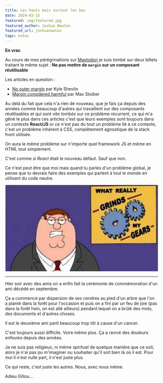 ```yaml
---
title: Les hauts mais surtout les bas
date: 2024-03-15
featured: img/featured.jpg
featured_author: Joshua Newton
featured_url: joshuanewton
tags: notes
---
```


**En vrac**

<!-- excerpt -->

Au cours de mes pérégrinations sur [Mastodon](https://mamot.fr/@GoOz) je suis tombé sur deux billets traitant le même sujet : **Ne pas mettre de `margin` sur un composant réutilisable**

Les articles en question :

- [No outer margin](https://kyleshevlin.com/no-outer-margin/) par Kyle Shevlin
- [Margin considered harmful](https://mxstbr.com/thoughts/margin/) par Max Stoiber

Au delà du fait que cela n'a rien de nouveau, que je fais ça depuis des années comme beaucoup d'autres qui travaillent sur des composants réutilisables et qui sont vite tombés sur ce problème récurrent, ce qui m'a gêné le plus dans ces articles c'est que leurs exemples sont toujours dans un contexte **React/JS** or ce n'est pas du tout un problème lié à ce contexte, c'est un problème inhérent à CSS, complètement agnostique de la stack front utilisée.

On aura le même problème sur n'importe quel framework JS et même en HTML tout simplement.

C'est comme si _React_ était le nouveau défaut. Sauf que non.

Ce n'est peut être que moi mais quand tu parles d'un problème global, je pense que tu devrais faire des exemples qui parlent à tout le monde en utilisant du code neutre.

![Meme de Peter Griffin de la série Family Guy présentant what really grinds my gears](img/gears.png)

---

Hier soir avec des amis on a enfin fait la cérémonie de commémoration d'un ami décédé en septembre.

Ça a commencé par dispersion de ses cendres au pied d'un arbre que l'on a planté dans la forêt pour l'occasion et puis on a fini par un feu de joie (pas dans la forêt hein, on est allé ailleurs) pendant lequel on a brûlé des mots, des documents et d'autres choses.

Il est le deuxième ami parti beaucoup trop tôt à cause d'un cancer.

C'est toujours aussi difficile. Voire même plus. Ça a ravivé des douleurs enfouies depuis des années.

Je ne suis pas religieux, ni même spirituel de quelque manière que ce soit, alors je n'ai pas pu m'imaginer ou souhaiter qu'il soit bien là où il est. Pour moi il n'est nulle part, il n'est juste plus.

Ce qui reste, c'est juste les autres. Nous, avec nous même.

Adieu Gillou…
